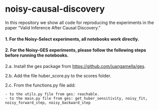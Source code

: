 # noisy-causal-discovery
In this repository we show all code for reproducing the experiments in the paper "Valid Inference After Causal Discovery." 

#### 1. For the Noisy-Select experiments, all notebooks work directly.
#### 2. For the Noisy-GES experiments, please follow the following steps before running the notebooks.
  2.a. Install the ges package from https://github.com/juangamella/ges.
  
  2.b. Add the file huber_score.py to the scores folder.
  
  2.c. From the functions.py file add:
  
    - to the utils.py file from ges: reachable.
    - to the main.py file from ges: get_huber_sensitivity, noisy_fit, noisy_forward_step, noisy_backward_step
